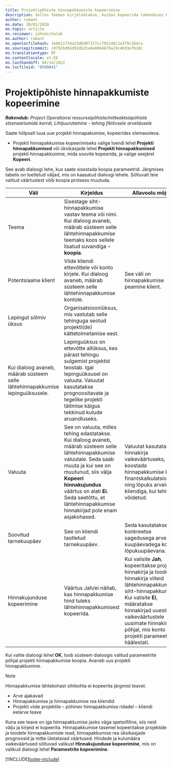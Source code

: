 ```yaml
---
title: Projektipõhiste hinnapakkumiste kopeerimine
description: Selles teemas kirjeldatakse, kuidas kopeerida rakenduses Project Operations projektipõhiseid hinnapakkumisi.
author: rumant
ms.date: 10/01/2020
ms.topic: article
ms.reviewer: johnmichalak
ms.author: rumant
ms.openlocfilehash: 1e8611f34a23d6d87317cc785148c1a3f9c26dca
ms.sourcegitcommit: c0792bd65d92db25e0e8864879a19c4b93efb10c
ms.translationtype: MT
ms.contentlocale: et-EE
ms.lasthandoff: 04/14/2022
ms.locfileid: "8588041"
---
```

# <a name="copy-project-based-quotes"></a>Projektipõhiste hinnapakkumiste kopeerimine

_**Rakendub:** Project Operationsi ressurssipõhiste/mitteaktsiapõhiste stsenaariumide korral,  Lihtjuurutamine - tehing fiktiivsele arveldusele_

Saate hõlpsalt luua uue projekti hinnapakumise, kopeerides olemasoleva. 

- Projekti hinnapakkumise kopeerimiseks valige loendi lehel **Projekti hinnapakkumised** või üksikasjade lehel **Projekti hinnapakkumised** projekti hinnapakkumine, mida soovite kopeerida, ja valige seejärel **Kopeeri**.

See avab dialoogi lehe, kus saate sisestada koopia parameetrid. Järgmises tabelis on loetletud väljad, mis on kaasatud dialoogi lehele. Sõltuvalt teie valitud väärtustest võib koopia protsess muutuda.

| **Väli** | **Kirjeldus** | **Allavoolu mõjud** |
| --- | --- | --- |
| Teema | Sisestage siht-hinnapakkumise vastav teema või nimi. Kui dialoog avaneb, määrab süsteem selle lähtehinnapakkumise teemaks koos sellele lisatud suvandiga **-koopia**. | |
| Potentsiaalne klient | Viide kliendi ettevõttele või konto kirjele. Kui dialoog avaneb, määrab süsteem selle lähtehinnapakkumise kontole. | See väli on hinnapakkumise peamine klient. |
| Lepingut sõlmiv üksus | Organisatsiooniüksus, mis vastutab selle tehinguga seotud projekti(de) kättetoimetamise eest.
Kui dialoog avaneb, määrab süsteem selle lähtehinnapakkumise lepinguüksusele. | Lepinguüksus on ettevõtte allüksus, kes pärast tehingu sulgemist projektid teostab. Igal lepinguüksusel on valuuta. Valuutat kasutatakse prognoositavate ja tegelike projekti täitmise käigus tekkinud kulude aruandluseks. |
| Valuuta | See on valuuta, milles tehing edastatakse. Kui dialoog avaneb, määrab süsteem selle lähtehinnapakkumise valuutale. Seda saab muuta ja kui see on muutunud, siis välja **Kopeeri hinnakujundus** väärtus on alati **Ei**. Seda seetõttu, et lähtehinnapakkumise hinnakirjad pole enam asjakohased. | Valuutat kasutatakse hinnakirja vaikeväärtuseks, et koostada hinnapakkumise kohta finantskalkulatsioon ning lõpuks arveldada kliendiga, kui tehing on võidetud. |
| Soovitud tarnekuupäev | See on kliendi taotletud tarnekuupäev. | Seda kasutatakse konkreetse sagedusega arvelduse kuupäevadega koos lõpukuupäevana. |
| Hinnakujunduse kopeerimine | Väärtus Jah/ei näitab, kas hinnapakkumise hind tuleks lähtehinnapakkumisest kopeerida. | Kui valisite **Jah**, kopeeritakse projekti hinnakirja ja toodete hinnakirja viiteid lähtehinnapakkumisest siht-hinnapakkumisse. Kui valisite **Ei**, määratakse hinnakirjad uuesti vaikeväärtustele uusimate hinnakirjade põhjal, mis konto või projekti parameetrites häälestati. |

Kui valite dialoogi lehel **OK**, loob süsteem dialoogis valitud parameetrite põhjal projekti hinnapakkumise koopia. Avaneb uus projekti hinnapakkumine. 

> [!NOTE]
> Hinnapakkumise lähtekohast sihtkohta ei kopeerita järgmist teavet.
>
> - Arve ajakavad
> - Hinnapakkumise ja hinnapakkumise rea kliendid
> - Projekti viide projektile – põhinev hinnapakkumise ridadel – kliendi eelarve teave
>
>Kuna see teave on iga hinnapakkumise jaoks väga spetsiifiline, siis neid välju ja kirjeid ei kopeerita. Hinnapakkumise tasemel kopeeritakse projektide ja toodete hinnapakkumiste read, hinnapakkumise rea üksikasjade prognoosid ja mitte ületatavad väärtused. Hindade ja kulumäära vaikeväärtused sõltuvad valikust **Hinnakujunduse kopeerimine**, mis on valikud dialoogi lehel **Parameetrite kopeerimine**.


[!INCLUDE[footer-include](../includes/footer-banner.md)]